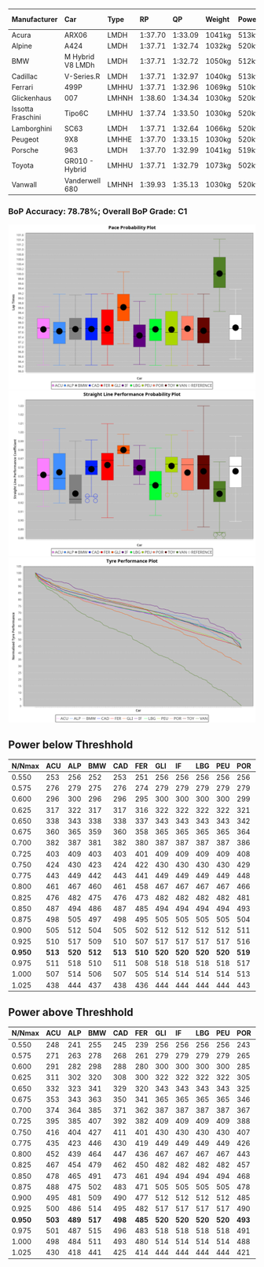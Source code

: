 |Manufacturer|Car|Type|RP|QP|Weight|Power¹|Threshhold|PINC|Power²|E/Stint|AVG Vmax|FDS|RDLC|L/Stint|BOP-Grade|ModelAccuracy|ModelPoints|Match%|
|:-|:-|:-|:-|:-|:-|:-|:-|:-|:-|:-|:-|:-|:-|:-|:-|:-|:-|:-|
|Acura|ARX06|LMDH|1:37.70|1:33.09|1041kg|513kw|210.0kph|-2%|503kw|904MJ|314.61kph|-|1.02|29|-C2|100.00%|995|72.56%|
|Alpine|A424|LMDH|1:37.71|1:32.74|1032kg|520kw|210.0kph|-6%|489kw|900MJ|314.88kph|-|1.03|29|~A1|81.46%|523|96.69%|
|BMW|M Hybrid V8 LMDh|LMDH|1:37.71|1:32.72|1050kg|512kw|210.0kph|1%|517kw|898MJ|311.43kph|-|1.02|29|-B1|98.60%|1690|86.71%|
|Cadillac|V-Series.R|LMDH|1:37.71|1:32.97|1040kg|513kw|210.0kph|-3%|498kw|882MJ|314.59kph|-|1.02|29|-B1|98.38%|1765|87.93%|
|Ferrari|499P|LMHHU|1:37.71|1:32.96|1069kg|510kw|210.0kph|-5%|485kw|885MJ|314.38kph|190kph|1.02|29|-A2|92.24%|2247|91.26%|
|Glickenhaus|007|LMHNH|1:38.60|1:34.34|1030kg|520kw|210.0kph|0%|520kw|913MJ|320.65kph|-|0.96|29|+E2|96.18%|554|53.26%|
|Issotta Fraschini|Tipo6C|LMHHU|1:37.74|1:33.50|1030kg|520kw|210.0kph|0%|520kw|917MJ|317.30kph|150kph|1.08|29|+A2|66.67%|96|92.71%|
|Lamborghini|SC63|LMDH|1:37.71|1:32.64|1066kg|520kw|210.0kph|0%|520kw|902MJ|312.70kph|-|1.02|29|-B1|96.77%|419|88.24%|
|Peugeot|9X8|LMHHE|1:37.70|1:33.15|1030kg|520kw|210.0kph|0%|520kw|910MJ|317.14kph|100kph|1.04|29|-A2|87.65%|1795|92.58%|
|Porsche|963|LMDH|1:37.70|1:32.99|1041kg|519kw|210.0kph|-5%|493kw|894MJ|314.64kph|-|1.02|29|-B1|96.81%|5438|88.28%|
|Toyota|GR010 - Hybrid|LMHHU|1:37.71|1:32.79|1073kg|502kw|210.0kph|3%|517kw|900MJ|314.48kph|190kph|1.02|29|-A2|86.04%|1751|94.20%|
|Vanwall|Vanderwell 680|LMHNH|1:39.93|1:35.13|1030kg|520kw|210.0kph|0%|520kw|908MJ|311.55kph|-|1.02|29|+Ω1|91.42%|501|0.89%|

### BoP Accuracy: 78.78%; Overall BoP Grade: C1
![PACECHART](./IMG/AUTO.png)
![STRAIGHTLINEPERFORMANCECHART](./IMG/AUTO_sp.png)
![TYREPERFORMANCECHART](./IMG/AUTO_tw.png)

## Power below Threshhold
|N/Nmax|ACU|ALP|BMW|CAD|FER|GLI|IF|LBG|PEU|POR|TOY|VAN|
|:-|:-|:-|:-|:-|:-|:-|:-|:-|:-|:-|:-|:-|
|0.550|253|256|252|253|251|256|256|256|256|256|247|256|
|0.575|276|279|275|276|274|279|279|279|279|279|270|279|
|0.600|296|300|296|296|295|300|300|300|300|299|290|300|
|0.625|317|322|317|317|316|322|322|322|322|321|310|322|
|0.650|338|343|338|338|337|343|343|343|343|342|331|343|
|0.675|360|365|359|360|358|365|365|365|365|364|352|365|
|0.700|382|387|381|382|380|387|387|387|387|386|374|387|
|0.725|403|409|403|403|401|409|409|409|409|408|395|409|
|0.750|424|430|423|424|422|430|430|430|430|429|415|430|
|0.775|443|449|442|443|441|449|449|449|449|448|434|449|
|0.800|461|467|460|461|458|467|467|467|467|466|451|467|
|0.825|476|482|475|476|473|482|482|482|482|481|466|482|
|0.850|487|494|486|487|485|494|494|494|494|493|477|494|
|0.875|498|505|497|498|495|505|505|505|505|504|487|505|
|0.900|505|512|504|505|502|512|512|512|512|511|494|512|
|0.925|510|517|509|510|507|517|517|517|517|516|499|517|
|**0.950**|**513**|**520**|**512**|**513**|**510**|**520**|**520**|**520**|**520**|**519**|**502**|**520**|
|0.975|511|518|510|511|508|518|518|518|518|517|500|518|
|1.000|507|514|506|507|505|514|514|514|514|513|497|514|
|1.025|438|444|437|438|436|444|444|444|444|443|429|444|

## Power above Threshhold
|N/Nmax|ACU|ALP|BMW|CAD|FER|GLI|IF|LBG|PEU|POR|TOY|VAN|
|:-|:-|:-|:-|:-|:-|:-|:-|:-|:-|:-|:-|:-|
|0.550|248|241|255|245|239|256|256|256|256|243|255|256|
|0.575|271|263|278|268|261|279|279|279|279|265|278|279|
|0.600|291|282|298|288|280|300|300|300|300|285|298|300|
|0.625|311|302|320|308|300|322|322|322|322|305|320|322|
|0.650|332|323|341|329|320|343|343|343|343|325|341|343|
|0.675|353|343|363|350|341|365|365|365|365|346|363|365|
|0.700|374|364|385|371|362|387|387|387|387|367|385|387|
|0.725|395|385|407|392|382|409|409|409|409|388|407|409|
|0.750|416|404|427|411|401|430|430|430|430|407|427|430|
|0.775|435|423|446|430|419|449|449|449|449|426|446|449|
|0.800|452|439|464|447|436|467|467|467|467|443|464|467|
|0.825|467|454|479|462|450|482|482|482|482|457|479|482|
|0.850|478|465|491|473|461|494|494|494|494|468|491|494|
|0.875|488|475|502|483|471|505|505|505|505|478|502|505|
|0.900|495|481|509|490|477|512|512|512|512|485|509|512|
|0.925|500|486|514|495|482|517|517|517|517|490|514|517|
|**0.950**|**503**|**489**|**517**|**498**|**485**|**520**|**520**|**520**|**520**|**493**|**517**|**520**|
|0.975|501|487|515|496|483|518|518|518|518|491|515|518|
|1.000|498|484|511|493|480|514|514|514|514|488|511|514|
|1.025|430|418|441|425|414|444|444|444|444|421|441|444|
